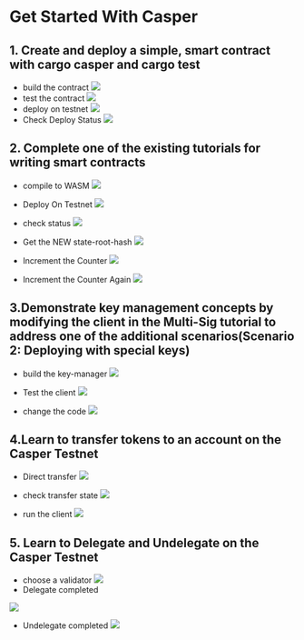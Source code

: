 # Get Started With Casper

## 1. Create and deploy a simple, smart contract with cargo casper and cargo test
* build the contract
![](https://i.imgur.com/nX35OYj.png)
* test the contract
![](https://i.imgur.com/H1n7Xm2.png)
* deploy on testnet
![](https://i.imgur.com/f9z6yqd.png)
* Check Deploy Status
![](https://i.imgur.com/lHVYtAb.png)
## 2. Complete one of the existing tutorials for writing smart contracts
* compile to WASM
![](https://i.imgur.com/nXznOC1.png)
* Deploy On Testnet
![](https://i.imgur.com/hCibvV7.png)
* check status
![](https://i.imgur.com/0svaPOD.png)

* Get the NEW state-root-hash
![](https://i.imgur.com/Ii7eE0l.png)
* Increment the Counter
![](https://i.imgur.com/0De40zg.png)
* Increment the Counter Again
![](https://i.imgur.com/QgYPMci.png)
## 3.Demonstrate key management concepts by modifying the client in the Multi-Sig tutorial to address one of the additional scenarios(Scenario 2: Deploying with special keys)


* build the key-manager
![](https://i.imgur.com/hyK0RKu.png)
* Test the client
![](https://i.imgur.com/E0ZQ5l7.png)

* change the code 
![](https://i.imgur.com/MPlQkrQ.png)


## 4.Learn to transfer tokens to an account on the Casper Testnet
* Direct transfer
![](https://i.imgur.com/hD69joB.png)

* check transfer state
![](https://i.imgur.com/jNbqxGw.png)

* run the client
![](https://i.imgur.com/jiAsCOS.png)

## 5. Learn to Delegate and Undelegate on the Casper Testnet

* choose a validator
![](https://i.imgur.com/s7HTa9p.png)
* Delegate completed

![](https://i.imgur.com/t1wJDbr.png)
* Undelegate completed
![](https://i.imgur.com/quL5Cl9.png)


